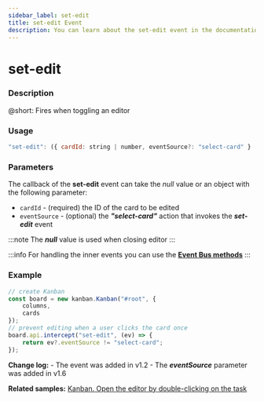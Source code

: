 ```yaml
---
sidebar_label: set-edit
title: set-edit Event
description: You can learn about the set-edit event in the documentation of the DHTMLX JavaScript Kanban library. Browse developer guides and API reference, try out code examples and live demos, and download a free 30-day evaluation version of DHTMLX Kanban.
---
```


# set-edit

### Description

@short: Fires when toggling an editor

### Usage

~~~jsx {}
"set-edit": ({ cardId: string | number, eventSource?: "select-card" } | null) => void;
~~~

### Parameters

The callback of the **set-edit** event can take the *null* value or an object with the following parameter:

- `cardId` - (required) the ID of the card to be edited
- `eventSource` - (optional) the ***"select-card"*** action that invokes the ***set-edit*** event

:::note
The ***null*** value is used when closing editor
:::

:::info
For handling the inner events you can use the [**Event Bus methods**](api/overview/main_overview.md/#event-bus-methods)
:::

### Example

~~~jsx {7-9}
// create Kanban
const board = new kanban.Kanban("#root", {
    columns,
    cards
});
// prevent editing when a user clicks the card once
board.api.intercept("set-edit", (ev) => {
    return ev?.eventSource != "select-card";
});
~~~

**Change log:**
    - The event was added in v1.2
    - The ***eventSource*** parameter was added in v1.6

**Related samples:** [Kanban. Open the editor by double-clicking on the task](https://snippet.dhtmlx.com/zh4d9pdb?tag=kanban)
